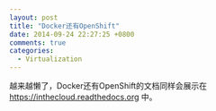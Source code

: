 ```yaml
---
layout: post
title: "Docker还有OpenShift"
date: 2014-09-24 22:27:25 +0800
comments: true
categories: 
  - Virtualization
---
```


越来越懒了，Docker还有OpenShift的文档同样会展示在 https://inthecloud.readthedocs.org 中。
